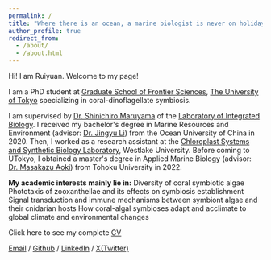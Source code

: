 ```yaml
---
permalink: /
title: "Where there is an ocean, a marine biologist is never on holiday"
author_profile: true
redirect_from: 
  - /about/
  - /about.html
---
```


Hi! I am Ruiyuan. Welcome to my page!

I am a PhD student at [Graduate School of Frontier Sciences](https://www.k.u-tokyo.ac.jp/en/), [The University of Tokyo](https://www.u-tokyo.ac.jp/en/index.html) specializing in coral-dinoflagellate symbiosis.

I am supervised by [Dr. Shinichiro Maruyama](https://www.ib.k.u-tokyo.ac.jp/english/faculty/integrated_biology/maruyama_shinichiro/) of the [Laboratory of Integrated Biology](https://park.itc.u-tokyo.ac.jp/matsunaga_lab/index.html). I received my bachelor's degree in Marine Resources and Environment (advisor: [Dr. Jingyu Li](https://scxy.ouc.edu.cn/zlxyzlyzyjs/list.htm)) from the Ocean University of China in 2020. Then, I worked as a research assistant at the [Chloroplast Systems and Synthetic Biology Laboratory](https://en.westlake.edu.cn/faculty/xiaobo-li.html), Westlake University. Before coming to UTokyo, I obtained a master's degree in Applied Marine Biology (advisor: [Dr. Masakazu Aoki](https://sites.google.com/view/tohoku-marine-plant-ecology/%E3%83%9B%E3%83%BC%E3%83%A0?authuser=0)) from Tohoku University in 2022.

**My academic interests mainly lie in:**
Diversity of coral symbiotic algae
Phototaxis of zooxanthellae and its effects on symbiosis establishment
Signal transduction and immune mechanisms between symbiont algae and their cnidarian hosts
How coral-algal symbioses adapt and acclimate to global climate and environmental changes

Click here to see my complete [CV](../assets/Curriculum_Vitae.pdf)

[Email](ruiyuanliu0723@gmail.com) / [Github](https://github.com/Ruiyuan-Kirk-LIU) / [LinkedIn](https://www.linkedin.com/in/yuxin-liu-699451270/) / [X(Twitter)](https://x.com/ruiyuan_liu)
